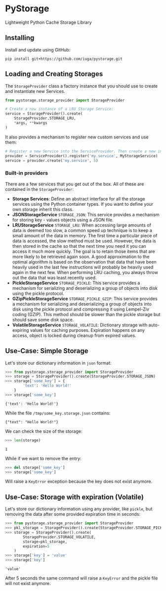 # PyStorage
Lightweight Python Cache Storage Library

## Installing

Install and update using GitHub:

```
pip install git+https://github.com/iuga/pystorage.git
```

## Loading and Creating Storages
The `StorageProvider` class a factory instance that you should use to create and instantiate new Services.

```python
from pystorage.storage_provider import StorageProvider

# Create a new instance of a LRU Storage Service:
service = StorageProvider().create(
    StorageProvider.STORAGE_LRU,
    *args, **kwargs
)
```

It also provides a mechanism to register new custom services and use them:

```python
# Register a new Service into the ServiceProvider. Then create a new instance.
provider = ServiceProvider().register('my.service', MyStorageService)
service = provider.create('my.service', 5)
```

### Built-in providers
There are a few services that you get out of the box. All of these are contained in the `StorageProvider`:
- **Storage Services**: Define an abstract interface for all the storage services using the Python container types. If you want to define your own storage inherit this class.
- **JSONStorageService** `STORAGE_JSON`: This service provides a mechanism for storing key - values objects using a JSON file.
- **LRUStorageService** `STORAGE_LRU`: When accessing large amounts of data is deemed too slow, a common speed up technique is to keep a small amount of the data in memory. The first time a particular piece of data is accessed, the slow method must be used. However, the data is then stored in the cache so that the next time you need it you can access it much more quickly. The goal is to retain those items that are more likely to be retrieved again soon. A good approximation to the optimal algorithm is based on the observation that data that have been heavily used in the last few instructions will probably be heavily used again in the next few. When performing LRU caching, you always throw out the data that was least recently used.
- **PickleStorageService** `STORAGE_PICKLE`: This service provides a mechanism for serializing and deserializing a group of objects into disk using the pickle protocol.
- **GZipPickleStorageService** `STORAGE_PICKLE_GZIP`: This service provides a mechanism for serializing and deserializing a group of objects into disk using the pickle protocol and compressing it using Lempel-Ziv coding (GZIP). This method should be slower than the pickle storage but should save some disk space.
- **VolatileStorageService** `STORAGE_VOLATILE`: Dictionary storage with auto-expiring values for caching purposes. Expiration happens on any access, object is locked during cleanup from expired values.

## Use-Case: Simple Storage
Let's store our dictionary information in `json` format:
```python
>>> from pystorage.storage_provider import StorageProvider
>>> storage = StorageProvider().create(StorageProvider.STORAGE_JSON)
>>> storage['some_key'] = {
        'text': 'Hello World!'
    }
>>> storage['some_key']
```
```
{'text': 'Hello World!'}
```
While the file `/tmp/some_key.storage.json` contains:
```
{"text": "Hello World!"}
```
We can check the size of the storage:
```python
>>> len(storage)
```
```
1
```
While if we want to remove the entry:
```python
>>> del storage['some_key']
>>> storage['some_key']
```
Will raise a `KeyError` exception because the key does not exist anymore.

## Use-Case: Storage with expiration (Volatile)
Let's store our dictionary information using any provider, like `pickle`, but removing the data after some provided expiration time in seconds:

```python
>>> from pystorage.storage_provider import StorageProvider
>>> pkl_storage = StorageProvider().create(StorageProvider.STORAGE_PICKLE)
>>> storage = StorageProvider().create(
        StorageProvider.STORAGE_VOLATILE,
        storage=pkl_storage,
        expiration=5
    )
>>> storage['key'] = 'value'
>>> storage['key']
```
```
'value'
```
After 5 seconds the same command will raise a `KeyError` and the pickle file will not exist anymore.
